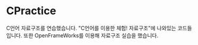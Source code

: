 # CPractice
C언어 자료구조를 연습했습니다.
"C언어를 이용한 체험! 자료구조"에 나와있는 코드들입니다.
또한 OpenFrameWorks를 이용해 자료구조 실습을 했습니다.
